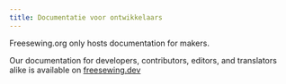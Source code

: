 ```yaml
---
title: Documentatie voor ontwikkelaars
---
```


Freesewing.org only hosts documentation for makers.

Our documentation for developers, contributors, editors, and translators alike is available on [freesewing.dev][1]

[1]: https://freesewing.dev/
